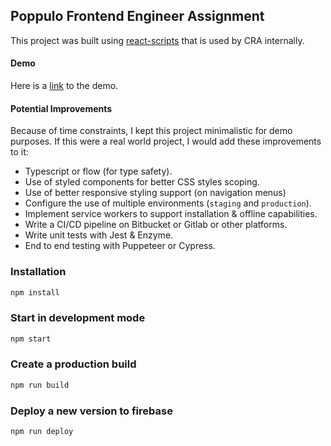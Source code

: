 ## Poppulo Frontend Engineer Assignment

This project was built using [react-scripts](https://www.npmjs.com/package/react-scripts) that is used by CRA internally.

#### Demo

Here is a [link](https://poppulo-assignment.web.app/) to the demo.

#### Potential Improvements

Because of time constraints, I kept this project minimalistic for demo purposes. If this were a real world project, I would add these improvements to it:

- Typescript or flow (for type safety).
- Use of styled components for better CSS styles scoping.
- Use of better responsive styling support (on navigation menus)
- Configure the use of multiple environments (`staging` and `production`).
- Implement service workers to support installation & offline capabilities.
- Write a CI/CD pipeline on Bitbucket or Gitlab or other platforms.
- Write unit tests with Jest & Enzyme.
- End to end testing with Puppeteer or Cypress.

### Installation

```bash
npm install
```

### Start in development mode

```bash
npm start
```

### Create a production build

```bash
npm run build
```

### Deploy a new version to firebase

```bash
npm run deploy
```
